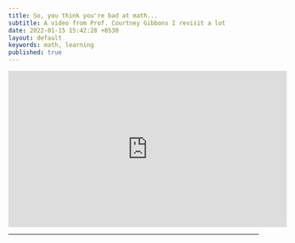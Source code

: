 ```yaml
---
title: So, you think you're bad at math...
subtitle: A video from Prof. Courtney Gibbons I revisit a lot
date: 2022-01-15 15:42:28 +0530
layout: default
keywords: math, learning
published: true
---
```


<center>
<iframe width="560" height="315" src="https://www.youtube-nocookie.com/embed/kenf8E1RuoA?si=zQWVHXGW6Kh9La2R" title="YouTube video player" frameborder="0" allow="accelerometer; autoplay; clipboard-write; encrypted-media; gyroscope; picture-in-picture; web-share" referrerpolicy="strict-origin-when-cross-origin" allowfullscreen></iframe>
</center>

---
